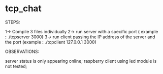 # tcp_chat

STEPS:

1-> Compile 3 files individually
2-> run server with a specific port ( example : ./tcpserver 3000)
3-> run client passing the IP address of the server and the port (example : ./tcpclient 127.0.0.1 3000)

OBSERVATIONS: 

server status is only appearing online;
raspberry client using led module is not tested;
